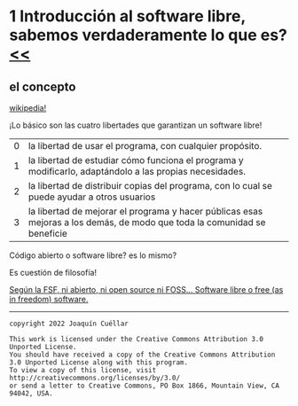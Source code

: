 # 1 Introducción al software libre, sabemos verdaderamente lo que es? [<<](../README.md)

## el concepto

[wikipedia!](https://es.wikipedia.org/wiki/Software_libre)

¡Lo básico son las cuatro libertades que garantizan un software libre!

| | |
|---|---|
| 0	| la libertad de usar el programa, con cualquier propósito. |
| 1	| la libertad de estudiar cómo funciona el programa y modificarlo, adaptándolo a las propias necesidades. |
| 2 | la libertad de distribuir copias del programa, con lo cual se puede ayudar a otros usuarios |
| 3 | la libertad de mejorar el programa y hacer públicas esas mejoras a los demás, de modo que toda la comunidad se beneficie |

Código abierto o software libre? es lo mismo?

Es cuestión de filosofía!

[Según la FSF, ni abierto, ni open source ni FOSS... Software libre o free (as in freedom) software.](https://fsfe.org/freesoftware/comparison.es.html)

***

```
copyright 2022 Joaquín Cuéllar

This work is licensed under the Creative Commons Attribution 3.0 Unported License. 
You should have received a copy of the Creative Commons Attribution 3.0 Unported License along with this program.
To view a copy of this license, visit http://creativecommons.org/licenses/by/3.0/
or send a letter to Creative Commons, PO Box 1866, Mountain View, CA 94042, USA.
```

